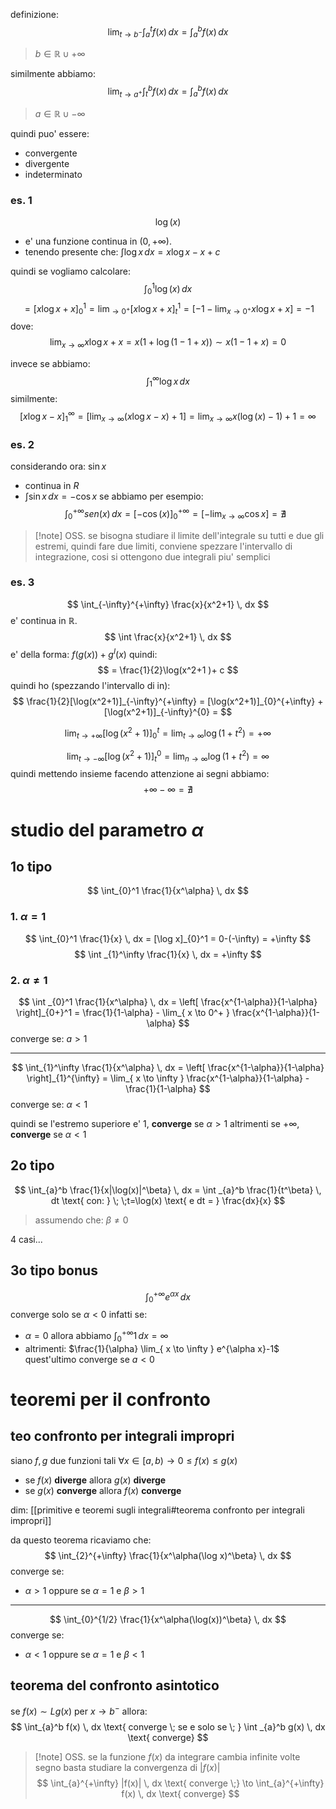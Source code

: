 definizione: 
$$
\lim_{ t \to b^- } \int_{a}^t f(x) \, dx  = \int _{a}^b f(x) \, dx 
$$
> $b \in \mathbb{R} \cup {+\infty}$

similmente abbiamo:
$$
\lim_{ t \to a^+ } \int_{t}^b f(x) \, dx = \int_{a}^b f(x) \, dx 
$$
> $a \in \mathbb{R} \cup -\infty$

quindi puo' essere:
* convergente
* divergente
* indeterminato

### es. 1
$$ 
\log(x)
$$
* e' una funzione continua in $(0,+\infty)$.
* tenendo presente che: $\int \log x \, dx = x\log x - x +c$

quindi se vogliamo calcolare:
$$
\int _{0}^1 \log(x) \, dx
$$
$$
= [x\log x + x]_{0}^1 = \lim_{  \to 0^+ }[x\log x+x]_{t}^1 = [-1 -\lim_{ x \to 0^+ } x\log x+x] = -1
$$
dove: 
$$
\lim_{ x \to \infty } x\log x+x = x(1+\log (1-1 +x)) \sim x(1-1+x) = 0
$$

invece se abbiamo:
$$
\int_{1}^\infty \log x \, dx 
$$
similmente:
$$
[x\log x-x]_{1}^\infty = [\lim_{ x \to \infty } (x\log x-x) + 1] = \lim_{ x \to \infty } x(\log(x)-1) + 1 = \infty
$$
### es. 2
considerando ora: $\sin x$
* continua in $R$
* $\int \sin x \, dx = -\cos x$
se abbiamo per esempio:
$$
\int_{0}^{+\infty} sen(x) \, dx  = [-\cos(x)]_{0}^{+\infty} = [-\lim_{ x \to \infty } \cos x ] = \nexists
$$

>[!note] OSS.
> se bisogna studiare il limite dell'integrale su tutti e due gli estremi, quindi fare due limiti, conviene spezzare l'intervallo di integrazione, cosi si ottengono due integrali piu' semplici
> 

### es. 3
$$
\int_{-\infty}^{+\infty} \frac{x}{x^2+1} \, dx 
$$
e' continua in $\mathbb{R}$.
$$
\int  \frac{x}{x^2+1} \, dx 
$$
e' della forma: $f(g(x)) + g^I(x)$ quindi:
$$
 = \frac{1}{2}\log(x^2+1 )+ c
$$
quindi ho (spezzando l'intervallo di in): 
$$
\frac{1}{2}[\log(x^2+1)]_{-\infty}^{+\infty} = [\log(x^2+1)]_{0}^{+\infty} + [\log(x^2+1)]_{-\infty}^{0} = 
$$

$$
\lim_{ t \to +\infty } [\log(x^2+1)]_{0}^{t} = \lim_{ t \to \infty } \log(1+t^2) =+\infty
$$

$$
\lim_{ t \to -\infty } [\log(x^2+1)]_{t}^{0} =  \lim_{ n \to \infty }  \log(1+t^2)= \infty
$$
quindi mettendo insieme facendo attenzione ai segni abbiamo:
$$
+\infty - \infty = \nexists
$$
# studio del parametro $\alpha$
## 1o tipo
$$
\int_{0}^1 \frac{1}{x^\alpha} \, dx 
$$
### 1. $\alpha  = 1$
$$
\int_{0}^1 \frac{1}{x} \, dx  = [\log x]_{0}^1 = 0-(-\infty) = +\infty
$$
$$
\int _{1}^\infty \frac{1}{x} \, dx = +\infty
$$
### 2. $\alpha \neq 1$
$$
\int _{0}^1 \frac{1}{x^\alpha} \, dx = \left[ \frac{x^{1-\alpha}}{1-\alpha} \right]_{0+}^1 = \frac{1}{1-\alpha} - \lim_{ x \to 0^+ } \frac{x^{1-\alpha}}{1-\alpha} 
$$
converge se: $a > 1$

---
$$
\int_{1}^\infty  \frac{1}{x^\alpha} \, dx = \left[ \frac{x^{1-\alpha}}{1-\alpha} \right]_{1}^{\infty} = \lim_{ x \to \infty  } \frac{x^{1-\alpha}}{1-\alpha} - \frac{1}{1-\alpha}  
$$
converge se: $\alpha<1$

quindi se l'estremo superiore e' 1, **converge** se $\alpha>1$ altrimenti se $+\infty$, **converge** se $\alpha<1$

## 2o tipo
$$
\int_{a}^b \frac{1}{x|\log(x)|^\beta} \, dx  = \int _{a}^b \frac{1}{t^\beta} \, dt \text{ con: } \; \;t=\log(x) \text{ e dt = } \frac{dx}{x}
$$
> assumendo che: $\beta \neq 0$

4 casi...
## 3o tipo bonus
$$
\int _{0}^{+\infty} e^{\alpha x} \, dx 
$$
converge solo se $\alpha<0$
infatti se: 
* $\alpha = 0$ allora abbiamo $\int_{0}^{+\infty} 1  \, dx = \infty$
* altrimenti: $\frac{1}{\alpha} \lim_{ x \to \infty } e^{\alpha x}-1$ 
quest'ultimo converge se $a<0$

# teoremi per il confronto
## teo confronto per integrali impropri
siano $f, g$ due funzioni tali $\forall x \in [a,b) \to 0\leq f(x) \leq g(x)$
* se $f(x)$ **diverge** allora $g(x)$ **diverge**
* se $g(x)$ **converge** allora $f(x)$ **converge**

dim: [[primitive e teoremi sugli integrali#teorema confronto per integrali impropri]]

da questo teorema ricaviamo che:
$$
\int_{2}^{+\infty} \frac{1}{x^\alpha(\log x)^\beta} \, dx 
$$
converge se:
* $\alpha > 1$ oppure se $\alpha=1 \text{ e } \beta > 1$

---
$$
\int_{0}^{1/2} \frac{1}{x^\alpha(\log(x))^\beta} \, dx 
$$
converge se:
* $\alpha<1$ oppure se $\alpha = 1 \text{ e } \beta<1$


## teorema del confronto asintotico
se $f(x) \sim Lg(x)$ per $x\to b^-$ allora:
$$
\int_{a}^b f(x) \, dx \text{ converge \; se e solo se \; }   \int  _{a}^b g(x) \, dx \text{ converge}
$$

> [!note] OSS.
> se la funzione $f(x)$ da integrare cambia infinite volte segno basta studiare la convergenza di $|f(x)|$
> $$
> \int_{a}^{+\infty} |f(x)| \, dx \text{ converge \;} \to \int_{a}^{+\infty} f(x) \, dx \text{ converge} 
> $$

